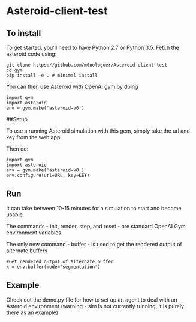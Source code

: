 # Asteroid-client-test


## To install
To get started, you'll need to have Python 2.7 or Python 3.5. Fetch the asteroid code using:

```
git clone https://github.com/m0nologuer/Asteroid-client-test
cd gym
pip install -e . # minimal install
```

You can then use Asteroid with OpenAI gym by doing

```
import gym
import asteroid
env = gym.make('asteroid-v0')
```

##Setup

To use a running Asteroid simulation with this gem, simply take the url and key from the web app.

Then do:

```
import gym
import asteroid
env = gym.make('asteroid-v0')
env.configure(url=URL, key=KEY)
```

## Run

It can take between 10-15 minutes for a simulation to start and become usable.

The commands - init, render, step, and reset - are standard OpenAI Gym environment variables.

The only new command - buffer - is used to get the rendered output of alternate buffers

```
#Get rendered output of alternate buffer 
x = env.buffer(mode='segmentation')
```

## Example

Check out the demo.py file for how to set up an agent to deal with an Asteroid environment (warning - sim is not currently running, it is purely there as an example)